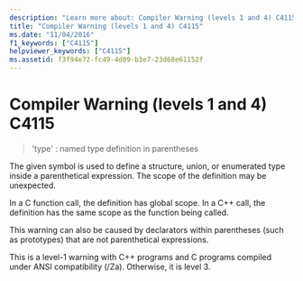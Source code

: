 ```yaml
---
description: "Learn more about: Compiler Warning (levels 1 and 4) C4115"
title: "Compiler Warning (levels 1 and 4) C4115"
ms.date: "11/04/2016"
f1_keywords: ["C4115"]
helpviewer_keywords: ["C4115"]
ms.assetid: f3f94e72-fc49-4d09-b3e7-23d68e61152f
---
```

# Compiler Warning (levels 1 and 4) C4115

> 'type' : named type definition in parentheses

The given symbol is used to define a structure, union, or enumerated type inside a parenthetical expression. The scope of the definition may be unexpected.

In a C function call, the definition has global scope. In a C++ call, the definition has the same scope as the function being called.

This warning can also be caused by declarators within parentheses (such as prototypes) that are not parenthetical expressions.

This is a level-1 warning with C++ programs and C programs compiled under ANSI compatibility (/Za). Otherwise, it is level 3.
